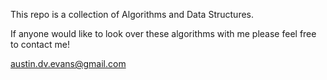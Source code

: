 This repo is a collection of Algorithms and Data Structures.

If anyone would like to look over these algorithms with me please feel free
to contact me!

austin.dv.evans@gmail.com
